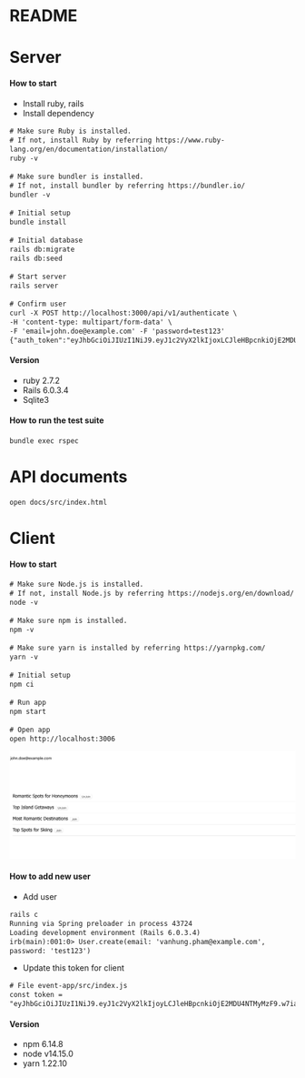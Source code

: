 # README

# Server
#### How to start
- Install ruby, rails
- Install dependency
```
# Make sure Ruby is installed.
# If not, install Ruby by referring https://www.ruby-lang.org/en/documentation/installation/
ruby -v

# Make sure bundler is installed.
# If not, install bundler by referring https://bundler.io/
bundler -v

# Initial setup
bundle install

# Initial database
rails db:migrate
rails db:seed

# Start server
rails server

# Confirm user
curl -X POST http://localhost:3000/api/v1/authenticate \
-H 'content-type: multipart/form-data' \
-F 'email=john.doe@example.com' -F 'password=test123'
{"auth_token":"eyJhbGciOiJIUzI1NiJ9.eyJ1c2VyX2lkIjoxLCJleHBpcnkiOjE2MDU4NTE5NjV9.4gkfPzVyMtaUfhcNkX5T2O7dH7ahkgXRl7TeSQ2NHDs"}
```

#### Version
- ruby 2.7.2
- Rails 6.0.3.4
- Sqlite3

#### How to run the test suite
```
bundle exec rspec
```

# API documents
```
open docs/src/index.html
```

# Client
#### How to start
```
# Make sure Node.js is installed.
# If not, install Node.js by referring https://nodejs.org/en/download/
node -v

# Make sure npm is installed.
npm -v

# Make sure yarn is installed by referring https://yarnpkg.com/
yarn -v

# Initial setup
npm ci

# Run app
npm start

# Open app
open http://localhost:3006
```
![alt text](screenshot.png "Image")

#### How to add new user
- Add user
```
rails c
Running via Spring preloader in process 43724
Loading development environment (Rails 6.0.3.4)
irb(main):001:0> User.create(email: 'vanhung.pham@example.com', password: 'test123')
```
- Update this token for client
```
# File event-app/src/index.js
const token = "eyJhbGciOiJIUzI1NiJ9.eyJ1c2VyX2lkIjoyLCJleHBpcnkiOjE2MDU4NTMyMzF9.w7iaWGU66W_0In_cE2O8wtr1szKwVfbuFg7Zwb7LkYA"
```

#### Version
- npm 6.14.8
- node v14.15.0
- yarn 1.22.10

